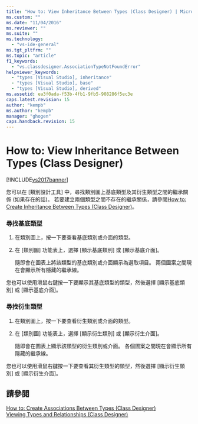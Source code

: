 ```yaml
---
title: "How to: View Inheritance Between Types (Class Designer) | Microsoft Docs"
ms.custom: ""
ms.date: "11/04/2016"
ms.reviewer: ""
ms.suite: ""
ms.technology: 
  - "vs-ide-general"
ms.tgt_pltfrm: ""
ms.topic: "article"
f1_keywords: 
  - "vs.classdesigner.AssociationTypeNotFoundError"
helpviewer_keywords: 
  - "types [Visual Studio], inheritance"
  - "types [Visual Studio], base"
  - "types [Visual Studio], derived"
ms.assetid: ea3f0ada-f53b-4fb1-9fb5-908286f5ec3e
caps.latest.revision: 15
author: "kempb"
ms.author: "kempb"
manager: "ghogen"
caps.handback.revision: 15
---
```

# How to: View Inheritance Between Types (Class Designer)
[!INCLUDE[vs2017banner](../code-quality/includes/vs2017banner.md)]

您可以在 \[類別設計工具\] 中，尋找類別圖上基底類型及其衍生類型之間的繼承關係 \(如果存在的話\)。  若要建立兩個類型之間不存在的繼承關係，請參閱[How to: Create Inheritance Between Types \(Class Designer\)](../ide/how-to-create-inheritance-between-types-class-designer.md)。  
  
### 尋找基底類型  
  
1.  在類別圖上，按一下要查看基底類別或介面的類型。  
  
2.  在 \[類別圖\] 功能表上，選擇 \[顯示基底類別\] 或 \[顯示基底介面\]。  
  
     隨即會在圖表上將該類型的基底類別或介面顯示為選取項目。  兩個圖案之間現在會顯示所有隱藏的繼承線。  
  
 您也可以使用滑鼠右鍵按一下要顯示其基底類型的類型，然後選擇 \[顯示基底類別\] 或 \[顯示基底介面\]。  
  
### 尋找衍生類型  
  
1.  在類別圖上，按一下要查看衍生類別或介面的類型。  
  
2.  在 \[類別圖\] 功能表上，選擇 \[顯示衍生類別\] 或 \[顯示衍生介面\]。  
  
     隨即會在圖表上顯示該類型的衍生類別或介面。  各個圖案之間現在會顯示所有隱藏的繼承線。  
  
 您也可以使用滑鼠右鍵按一下要查看其衍生類型的類型，然後選擇 \[顯示衍生類別\] 或 \[顯示衍生介面\]。  
  
## 請參閱  
 [How to: Create Associations Between Types \(Class Designer\)](../ide/how-to-create-associations-between-types-class-designer.md)   
 [Viewing Types and Relationships \(Class Designer\)](../ide/viewing-types-and-relationships-class-designer.md)